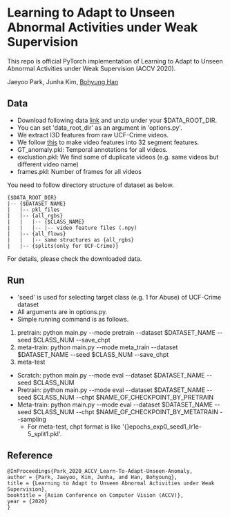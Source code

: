 Learning to Adapt to Unseen Abnormal Activities under Weak Supervision
=====

This repo is official PyTorch implementation of Learning to Adapt to Unseen Abnormal Activities under Weak Supervision (ACCV 2020).

Jaeyoo Park, Junha Kim, [Bohyung Han](https://cv.snu.ac.kr/index.php/bhhan/)

## Data

* Download following data [link](https://drive.google.com/file/d/1pWDK4kDQfHdrgAQC0tjrcp76U1dWkovE/view?usp=sharing) and unzip under your $DATA_ROOT_DIR.
* You can set 'data_root_dir' as an argument in 'options.py'.
* We extract I3D features from raw UCF-Crime videos.
* We follow [this](https://github.com/WaqasSultani/AnomalyDetectionCVPR2018) to make video features into 32 segment features.
* GT_anomaly.pkl: Temporal annotations for all videos.
* exclustion.pkl: We find some of duplicate videos (e.g. same videos but different video name)
* frames.pkl: Number of frames for all videos


You need to follow directory structure of dataset as below.
```  
{$DATA_ROOT_DIR}
|-- {$DATASET NAME}
|   |-- pkl_files
|   |-- {all_rgbs}  
|   |   |-- {$CLASS_NAME}  
|   |   |-- |-- video feature files (.npy)  
|   |-- {all_flows}  
|   |   |-- same structures as {all_rgbs}  
|   |-- {splits(only for UCF-Crime)}  
```  
For details, please check the downloaded data.

## Run
* 'seed' is used for selecting target class (e.g. 1 for Abuse) of UCF-Crime dataset
* All arguments are in options.py.
* Simple running command is as follows.
1. pretrain: python main.py --mode pretrain --dataset $DATASET_NAME --seed $CLASS_NUM --save_chpt
2. meta-train: python main.py --mode meta_train --dataset $DATASET_NAME --seed $CLASS_NUM --save_chpt
3. meta-test
  * Scratch: python main.py --mode eval --dataset $DATASET_NAME --seed $CLASS_NUM
  * Pretrain: python main.py --mode eval --dataset $DATASET_NAME --seed $CLASS_NUM --chpt $NAME_OF_CHECKPOINT_BY_PRETRAIN
  * Meta-train: python main.py --mode eval --dataset $DATASET_NAME --seed $CLASS_NUM --chpt $NAME_OF_CHECKPOINT_BY_METATRAIN --sampling
    * For meta-test, chpt format is like '{}epochs_exp0_seed1_lr1e-5_split1.pkl'.
    
## Reference
```  
@InProceedings{Park_2020_ACCV_Learn-To-Adapt-Unseen-Anomaly,  
author = {Park, Jaeyoo, Kim, Junha, and Han, Bohyoung},  
title = {Learning to Adapt to Unseen Abnormal Activities under Weak Supervision},  
booktitle = {Asian Conference on Computer Vision (ACCV)},  
year = {2020}  
}  
```
